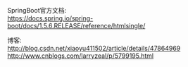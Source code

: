 SpringBoot官方文档:  
https://docs.spring.io/spring-boot/docs/1.5.6.RELEASE/reference/htmlsingle/

博客:  
http://blog.csdn.net/xiaoyu411502/article/details/47864969  
http://www.cnblogs.com/larryzeal/p/5799195.html